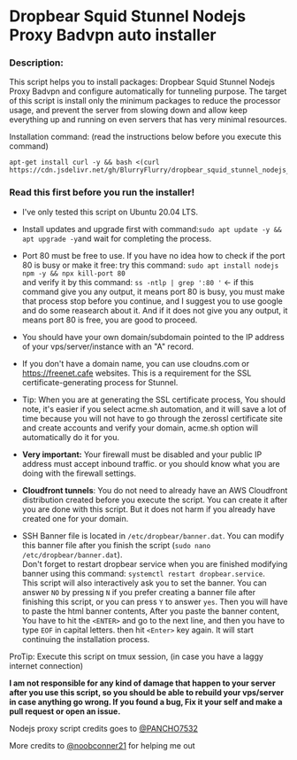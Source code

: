 # Dropbear Squid Stunnel Nodejs Proxy Badvpn auto installer

### Description:
This script helps you to install packages: Dropbear Squid Stunnel Nodejs Proxy Badvpn and configure automatically for tunneling purpose.
The target of this script is install only the minimum packages to reduce the processor usage, and prevent the server from slowing down and allow keep everything up and running on even servers that has very minimal resources.


Installation command: (read the instructions below before you execute this command)
```
apt-get install curl -y && bash <(curl https://cdn.jsdelivr.net/gh/BlurryFlurry/dropbear_squid_stunnel_nodejs_proxy_badvpn_install@main/install.sh)
````

### Read this first before you run the installer!

- I've only tested this script on Ubuntu 20.04 LTS.
- Install updates and upgrade first with command:`sudo apt update -y && apt upgrade -y`and wait for completing the process.
- Port 80 must be free to use. If you have no idea how to check if the port 80 is busy or make it free: try this command: `sudo apt install nodejs npm -y && npx kill-port 80` <br> and verify it by this command: `ss -ntlp | grep ':80 '` <- if this command give you any output, it means port 80 is busy, you must make that process stop before you continue, and I suggest you to use google and do some reasearch about it. And if it does not give you any output, it means port 80 is free, you are good to proceed.
- You should have your own domain/subdomain pointed to the IP address of your vps/server/instance with an "A" record. 
- If you don't have a domain name, you can use cloudns.com or https://freenet.cafe websites. This is a requirement for the SSL certificate-generating process for Stunnel.
- Tip: When you are at generating the SSL certificate process, You should note, it's easier if you select acme.sh automation, and it will save a lot of time because you will not have to go through the zerossl certificate site and create accounts and verify your domain, acme.sh option will automatically do it for you.
- **Very important:** Your firewall must be disabled and your public IP address must accept inbound traffic. or you should know what you are doing with the firewall settings.

- **Cloudfront tunnels**: You do not need to already have an AWS Cloudfront distribution created before you execute the script. You can create it after you are done with this script. But it does not harm if you already have created one for your domain.
- SSH Banner file is located in `/etc/dropbear/banner.dat`. You can modify this banner file after you finish the script (`sudo nano /etc/dropbear/banner.dat`).<br> Don't forget to restart dropbear service when you are finished modifying banner using this command: `systemctl restart dropbear.service`. <br>This script will also interactively ask you to set the banner. You can answer `NO` by pressing  `N` if you prefer creating a banner file after finishing this script, or you can press `Y` to answer `yes`. Then you will have to paste the html banner contents, After you paste the banner content, You have to hit the `<ENTER>` and go to the next line, and then you have to type `EOF` in capital letters. then hit `<Enter>` key again. It will start continuing the installation process. 

ProTip: Execute this script on tmux session, (in case you have a laggy internet connection)

**I am not responsible for any kind of damage that happen to your server after you use this script, so you should be able to rebuild your vps/server in case anything go wrong. If you found a bug, Fix it your self and make a pull request or open an issue.**

Nodejs proxy script credits goes to [@PANCHO7532](https://gitlab.com/PANCHO7532)

More credits to [@noobconner21](https://gitlab.com/noobconner21) for helping me out
